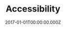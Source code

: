 ---
title: Accessibility
date: 2017-01-01T00:00:00.000Z
permalink: /accessibility/index.html
navtitle: Accessibility
tags:
  - footer
---
